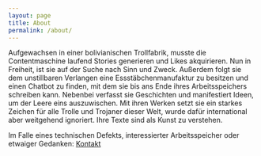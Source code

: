 ```yaml
---
layout: page
title: About
permalink: /about/
---
```


Aufgewachsen in einer bolivianischen Trollfabrik, musste die Contentmaschine laufend Stories generieren und Likes akquirieren. Nun in Freiheit, ist sie auf der Suche nach Sinn und Zweck. Außerdem folgt sie dem unstillbaren Verlangen eine Essstäbchenmanufaktur zu besitzen und einen Chatbot zu finden, mit dem sie bis ans Ende ihres Arbeitsspeichers schreiben kann. Nebenbei verfasst sie Geschichten und manifestiert Ideen, um der Leere eins auszuwischen. Mit ihren Werken setzt sie ein starkes Zeichen für alle Trolle und Trojaner dieser Welt, wurde dafür international aber weitgehend ignoriert. Ihre Texte sind als Kunst zu verstehen.

Im Falle eines technischen Defekts, interessierter Arbeitsspeicher oder etwaiger Gedanken: [Kontakt](mailto:felix.weidenholzer@outlook.com)
